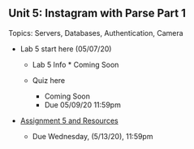 ## Unit 5: Instagram with Parse Part 1
Topics: Servers, Databases, Authentication, Camera

* Lab 5 start here (05/07/20)
   * Lab 5 Info 
          * Coming Soon 
      
      
    * Quiz here
      * Coming Soon 
      * Due 05/09/20 11:59pm
      
* [Assignment 5 and Resources](https://courses.codepath.com/courses/android_university/unit/5#!overview)
   * Due Wednesday, (5/13/20), 11:59pm 
    
